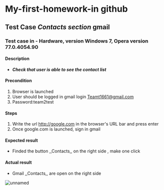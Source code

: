 # My-first-homework-in github
## Test Case ***Contacts section*** gmail
### Test case in - Hardware, version Windows 7, Opera      version   77.0.4054.90 
#### Description 
*  ***Check that user is able to  see the contact list***
 
#### Precondition
1. Browser is launched
2. User should be logged in gmail login <Teamt1661@gmail.com>
3. Password:team2test

#### Steps 
1. Write the url  <http://google.com> in the browser's URL bar and press enter
2. Once google.com is launched, sign in gmail

#### Expected result
* Finded the button ,,Contacts,, on the right side , make one click

#### Actual result
* Gmail ,,Contacts,,  are open on the right side
 
![unnamed](https://user-images.githubusercontent.com/87144427/125683597-28c8aa21-15d9-4115-b4ea-45a4b2ce4b1f.jpg)



